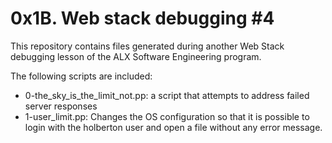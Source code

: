 # 0x1B. Web stack debugging #4

This repository contains files generated during another Web Stack debugging lesson of the ALX
Software Engineering program.

The following scripts are included:

- 0-the_sky_is_the_limit_not.pp: a script that attempts to address failed server responses
- 1-user_limit.pp: Changes the OS configuration so that it is possible to login with the holberton user and open a file without any error message.